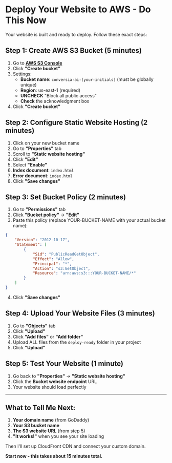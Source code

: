 # Deploy Your Website to AWS - Do This Now

Your website is built and ready to deploy. Follow these exact steps:

## Step 1: Create AWS S3 Bucket (5 minutes)

1. Go to **[AWS S3 Console](https://s3.console.aws.amazon.com/)**
2. Click **"Create bucket"**
3. Settings:
   - **Bucket name**: `conversia-ai-[your-initials]` (must be globally unique)
   - **Region**: us-east-1 (required)
   - **UNCHECK** "Block all public access"
   - **Check** the acknowledgment box
4. Click **"Create bucket"**

## Step 2: Configure Static Website Hosting (2 minutes)

1. Click on your new bucket name
2. Go to **"Properties"** tab
3. Scroll to **"Static website hosting"**
4. Click **"Edit"**
5. Select **"Enable"**
6. **Index document**: `index.html`
7. **Error document**: `index.html`
8. Click **"Save changes"**

## Step 3: Set Bucket Policy (2 minutes)

1. Go to **"Permissions"** tab
2. Click **"Bucket policy"** → **"Edit"**
3. Paste this policy (replace YOUR-BUCKET-NAME with your actual bucket name):

```json
{
    "Version": "2012-10-17",
    "Statement": [
        {
            "Sid": "PublicReadGetObject",
            "Effect": "Allow",
            "Principal": "*",
            "Action": "s3:GetObject",
            "Resource": "arn:aws:s3:::YOUR-BUCKET-NAME/*"
        }
    ]
}
```

4. Click **"Save changes"**

## Step 4: Upload Your Website Files (3 minutes)

1. Go to **"Objects"** tab
2. Click **"Upload"**
3. Click **"Add files"** or **"Add folder"**
4. Upload ALL files from the `deploy-ready` folder in your project
5. Click **"Upload"**

## Step 5: Test Your Website (1 minute)

1. Go back to **"Properties"** → **"Static website hosting"**
2. Click the **Bucket website endpoint** URL
3. Your website should load perfectly

---

## What to Tell Me Next:

1. **Your domain name** (from GoDaddy)
2. **Your S3 bucket name**
3. **The S3 website URL** (from step 5)
4. **"It works!"** when you see your site loading

Then I'll set up CloudFront CDN and connect your custom domain.

**Start now - this takes about 15 minutes total.**